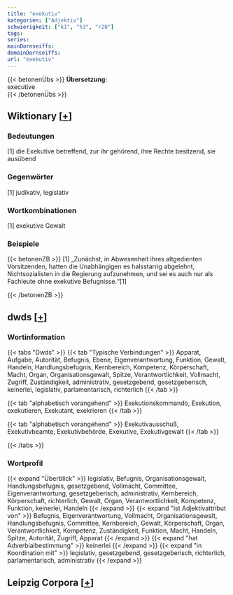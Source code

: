 ```yaml
---
title: "exekutiv"
kategorien: ["Adjektiv"]
schwierigkeit: ["k1", "h3", "r20"]
tags:
series:
mainDornseiffs:
domainDornseiffs:
url: "exekutiv"
---
```


{{< betonenÜbs >}}
**Übersetzung:**  
executive  
{{< /betonenÜbs >}}

## Wiktionary [[+](https://de.wiktionary.org/wiki/exekutiv)]

### Bedeutungen
[1] die Exekutive betreffend, zur ihr gehörend, ihre Rechte besitzend, sie ausübend  

### Gegenwörter
[1] judikativ, legislativ  

### Wortkombinationen
[1] exekutive Gewalt  

### Beispiele
{{< betonenZB >}}
[1] „Zunächst, in Abwesenheit ihres altgedienten Vorsitzenden, hatten die Unabhängigen es halsstarrig abgelehnt, Nichtsozialisten in die Regierung aufzunehmen, und sei es auch nur als Fachleute ohne exekutive Befugnisse.“[1]  

{{< /betonenZB >}}


## dwds [[+](https://www.dwds.de/wb/exekutiv)]

### Wortinformation
{{< tabs "Dwds" >}}
{{< tab "Typische Verbindungen" >}}
Apparat, Aufgabe, Autorität, Befugnis, Ebene, Eigenverantwortung, Funktion, Gewalt, Handeln, Handlungsbefugnis, Kernbereich, Kompetenz, Körperschaft, Macht, Organ, Organisationsgewalt, Spitze, Verantwortlichkeit, Vollmacht, Zugriff, Zuständigkeit, administrativ, gesetzgebend, gesetzgeberisch, keinerlei, legislativ, parlamentarisch, richterlich
{{< /tab >}}

{{< tab "alphabetisch vorangehend" >}}
Exekutionskommando, Exekution, exekutieren, Exekutant, exekrieren
{{< /tab >}}

{{< tab "alphabetisch vorangehend" >}}
Exekutivausschuß, Exekutivbeamte, Exekutivbehörde, Exekutive, Exekutivgewalt
{{< /tab >}}

{{< /tabs >}}

### Wortprofil
{{< expand "Überblick" >}} legislativ, Befugnis, Organisationsgewalt, Handlungsbefugnis, gesetzgebend, Vollmacht, Committee, Eigenverantwortung, gesetzgeberisch, administrativ, Kernbereich, Körperschaft, richterlich, Gewalt, Organ, Verantwortlichkeit, Kompetenz, Funktion, keinerlei, Handeln {{< /expand >}}
{{< expand "ist Adjektivattribut von" >}} Befugnis, Eigenverantwortung, Vollmacht, Organisationsgewalt, Handlungsbefugnis, Committee, Kernbereich, Gewalt, Körperschaft, Organ, Verantwortlichkeit, Kompetenz, Zuständigkeit, Funktion, Macht, Handeln, Spitze, Autorität, Zugriff, Apparat {{< /expand >}}
{{< expand "hat Adverbialbestimmung" >}} keinerlei {{< /expand >}}
{{< expand "in Koordination mit" >}} legislativ, gesetzgebend, gesetzgeberisch, richterlich, parlamentarisch, administrativ {{< /expand >}}

## Leipzig Corpora [[+](https://corpora.uni-leipzig.de/en/res?word=exekutiv&corpusId=deu_newscrawl-public_2018)]

